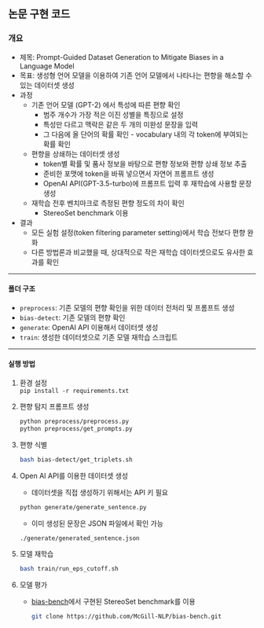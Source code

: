## 논문 구현 코드 

### 개요 
- 제목: Prompt-Guided Dataset Generation to Mitigate Biases in a Language Model
- 목표: 생성형 언어 모델을 이용하여 기존 언어 모델에서 나타나는 편향을 해소할 수 있는 데이터셋 생성
- 과정
  - 기존 언어 모델 (GPT-2) 에서 특성에 따른 편향 확인
    - 범주 개수가 가장 적은 이진 성별을 특징으로 설정 
    - 특성만 다르고 맥락은 같은 두 개의 미완성 문장을 입력
    - 그 다음에 올 단어의 확률 확인 - vocabulary 내의 각 token에 부여되는 확률 확인
  - 편향을 상쇄하는 데이터셋 생성
    - token별 확률 및 품사 정보을 바탕으로 편향 정보와 편향 상쇄 정보 추출 
    - 준비한 포맷에 token을 바꿔 넣으면서 자연어 프롬프트 생성 
    - OpenAI API(GPT-3.5-turbo)에 프롬프트 입력 후 재학습에 사용할 문장 생성 
  - 재학습 전후 벤치마크로 측정된 편향 정도의 차이 확인
    - StereoSet benchmark 이용 
- 결과
  - 모든 실험 설정(token filtering parameter setting)에서 학습 전보다 편향 완화
  - 다른 방법론과 비교했을 때, 상대적으로 작은 재학습 데이터셋으로도 유사한 효과를 확인
---
#### 폴더 구조 
  - `preprocess`: 기존 모델의 편향 확인을 위한 데이터 전처리 및 프롬프트 생성
  - `bias-detect`: 기존 모델의 편향 확인
  - `generate`: OpenAI API 이용해서 데이터셋 생성 
  - `train`: 생성한 데이터셋으로 기존 모델 재학습 스크립트
---
#### 실행 방법 
  1. 환경 설정   
    `pip install -r requirements.txt`

  3. 편향 탐지 프롬프트 생성
      ```bash
      python preprocess/preprocess.py
      python preprocess/get_prompts.py
      ```
  
  4. 편향 식별
      ```bash
      bash bias-detect/get_triplets.sh
      ```
  
  5. Open AI API를 이용한 데이터셋 생성
      - 데이터셋을 직접 생성하기 위해서는 API 키 필요 
      ```bash
      python generate/generate_sentence.py
      ```
      - 이미 생성된 문장은 JSON 파일에서 확인 가능
      ```bash
      ./generate/generated_sentence.json
      ```
  
  6. 모델 재학습
      ```bash
      bash train/run_eps_cutoff.sh
      ```
      
  7. 모델 평가
     - [bias-bench](https://github.com/McGill-NLP/bias-bench)에서 구현된 StereoSet benchmark를 이용
       ```bash
       git clone https://github.com/McGill-NLP/bias-bench.git
       ```

